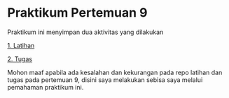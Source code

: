 # Praktikum Pertemuan 9

Praktikum ini menyimpan dua aktivitas yang dilakukan

[1. Latihan](https://github.com/185610018latif/tekn-basis-data/blob/master/minggu-09/latihan.md)

[2. Tugas](https://github.com/185610018latif/tekn-basis-data/blob/master/minggu-09/tugas.md)

Mohon maaf apabila ada kesalahan dan kekurangan pada repo latihan dan tugas pada pertemuan 9, disini saya melakukan sebisa saya melalui pemahaman praktikum ini.